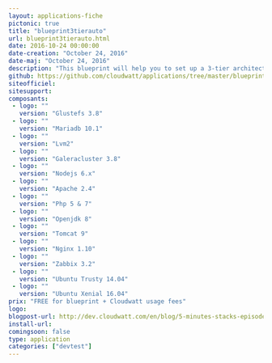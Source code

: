 ```yaml
---
layout: applications-fiche
pictonic: true
title: "blueprint3tierauto"
url: blueprint3tierauto.html
date: 2016-10-24 00:00:00
date-creation: "October 24, 2016"
date-maj: "October 24, 2016"
description: "This blueprint will help you to set up a 3-tier architecture. We have automated the deployment of various nodes component architecture. Through this blueprint we propose to set up web front-end, the glusterfs with a database cluster. You can choose to deploy on different Web front-end applications (Apache & php, tomcat 8 or nodejs). Thanks to its autoscaling capabilities, this blueprint can scale in or scale out accordingly to the load on an application."
github: https://github.com/cloudwatt/applications/tree/master/blueprint-3tiers-autoscaling
siteofficiel: 
sitesupport: 
composants:
 - logo: ""
   version: "Glustefs 3.8"
 - logo: ""
   version: "Mariadb 10.1"
 - logo: ""
   version: "Lvm2"
 - logo: ""
   version: "Galeracluster 3.8"
 - logo: ""
   version: "Nodejs 6.x"
 - logo: ""
   version: "Apache 2.4"
 - logo: ""
   version: "Php 5 & 7"
 - logo: ""
   version: "Openjdk 8"
 - logo: ""
   version: "Tomcat 9"
 - logo: ""
   version: "Nginx 1.10"   
 - logo: ""
   version: "Zabbix 3.2"      
 - logo: ""
   version: "Ubuntu Trusty 14.04"
 - logo: ""
   version: "Ubuntu Xenial 16.04"
prix: "FREE for blueprint + Cloudwatt usage fees"
logo: 
blogpost-url: http://dev.cloudwatt.com/en/blog/5-minutes-stacks-episode-thirty-seven-blueprint-3tier-autoscale.html
install-url: 
comingsoon: false
type: application
categories: ["devtest"]
---
```

